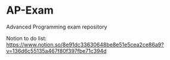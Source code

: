 # AP-Exam
Advanced Programming exam repository

Notion to do list: https://www.notion.so/8e91dc33630648be8e51e5cea2ce86a9?v=136d6c55135a467f80f397fbe71c394d
